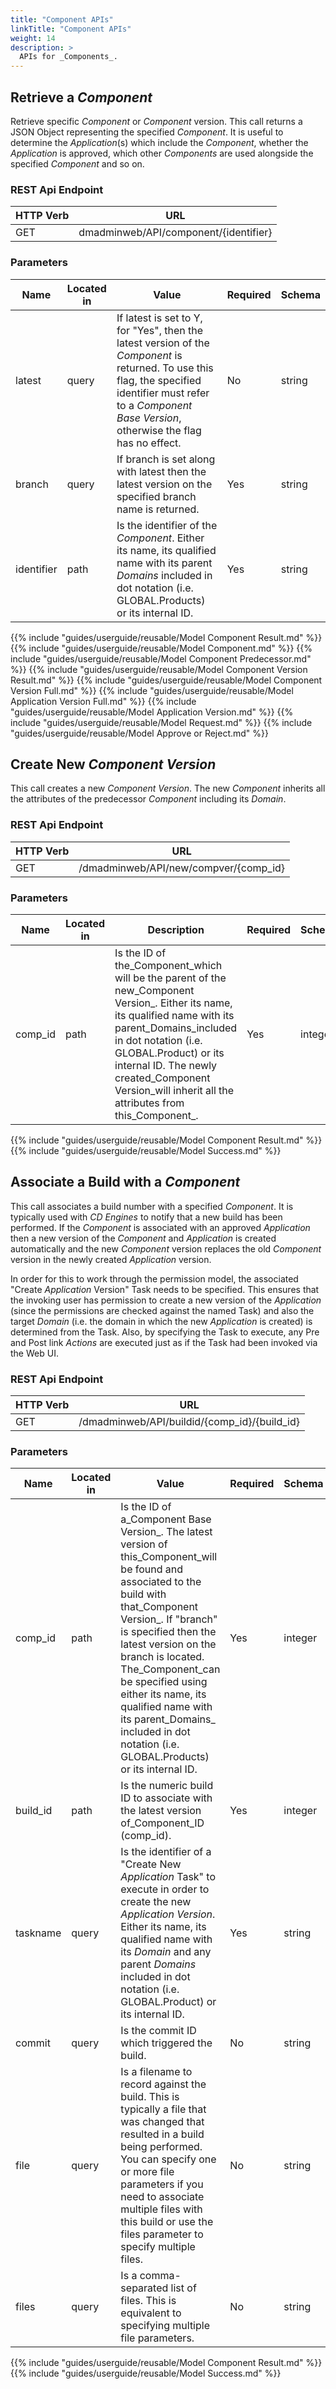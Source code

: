 ```yaml
---
title: "Component APIs"
linkTitle: "Component APIs"
weight: 14
description: >
  APIs for _Components_.
---
```



## Retrieve a _Component_

Retrieve specific _Component_ or _Component_ version. This call returns a JSON Object representing the specified _Component_. It is useful to determine the _Application_(s) which include the _Component_, whether the _Application_ is approved, which other _Components_ are used alongside the specified _Component_ and so on.

### REST Api Endpoint

| HTTP Verb | URL                                   |
|-----------|---------------------------------------|
| GET       | dmadminweb/API/component/{identifier} |

### Parameters

| Name       | Located in | Value                                                                                                                                                                                                               | Required | Schema |
|------------|------------|---------------------------------------------------------------------------------------------------------------------------------------------------------------------------------------------------------------------|----------|--------|
| latest     | query      | If latest is set to Y, for "Yes",  then the latest version of the _Component_ is returned.  To use this flag, the specified identifier must refer to a  _Component Base Version_, otherwise the flag has no effect. | No       | string |
| branch     | query      | If branch is set along with latest then the latest version on the specified branch name is returned.                                                                                                                | Yes      | string |
| identifier | path       | Is the identifier of the _Component_. Either its name, its qualified name with its parent _Domains_ included in dot notation (i.e. GLOBAL.Products) or its internal ID.                                             | Yes      | string |

{{% include "guides/userguide/reusable/Model Component Result.md" %}}
{{% include "guides/userguide/reusable/Model Component.md" %}}
{{% include "guides/userguide/reusable/Model Component Predecessor.md" %}}
{{% include "guides/userguide/reusable/Model Component Version Result.md" %}}
{{% include "guides/userguide/reusable/Model Component Version Full.md" %}}
{{% include "guides/userguide/reusable/Model Application Version Full.md" %}}
{{% include "guides/userguide/reusable/Model Application Version.md" %}}
{{% include "guides/userguide/reusable/Model Request.md" %}}
{{% include "guides/userguide/reusable/Model Approve or Reject.md" %}}

## Create New _Component Version_

This call creates a new _Component Version_. The new _Component_ inherits all the attributes of the predecessor _Component_ including its _Domain_.

### REST Api Endpoint

| HTTP Verb | URL                                   |
|-----------|---------------------------------------|
| GET       | /dmadminweb/API/new/compver/{comp_id} |

### Parameters

| Name    | Located in | Description                                                                                                                                                                                                                                                                                                 | Required | Schema  |
|---------|------------|-------------------------------------------------------------------------------------------------------------------------------------------------------------------------------------------------------------------------------------------------------------------------------------------------------------|----------|---------|
| comp_id | path       | Is the ID of the_Component_which will be the parent of the new_Component Version_. Either its name, its qualified name with its parent_Domains_included in dot notation (i.e. GLOBAL.Product) or its internal ID. The newly created_Component Version_will inherit all the attributes from this_Component_. | Yes      | integer |

{{% include "guides/userguide/reusable/Model Component Result.md" %}}
{{% include "guides/userguide/reusable/Model Success.md" %}}

## Associate a Build with a _Component_

This call associates a build number with a specified _Component_. It is typically used with _CD Engines_ to notify that a new build has been performed. If the _Component_ is associated with an approved _Application_ then a new version of the _Component_ and _Application_ is created automatically and the new _Component_ version replaces the old _Component_ version in the newly created _Application_ version.

In order for this to work through the permission model, the associated "Create _Application_ Version" Task needs to be specified. This ensures that the invoking user has permission to create a new version of the _Application_ (since the permissions are checked against the named Task) and also the target _Domain_ (i.e. the domain in which the new _Application_ is created) is determined from the Task. Also, by specifying the Task to execute, any Pre and Post link _Actions_ are executed just as if the Task had been invoked via the Web UI.

### REST Api Endpoint

| HTTP Verb | URL                                          |
|-----------|----------------------------------------------|
| GET       | /dmadminweb/API/buildid/{comp_id}/{build_id} |

### Parameters

| Name     | Located in | Value                                                                                                                                                                                                                                                                                                                                                                                                 | Required | Schema  |
|----------|------------|-------------------------------------------------------------------------------------------------------------------------------------------------------------------------------------------------------------------------------------------------------------------------------------------------------------------------------------------------------------------------------------------------------|----------|---------|
| comp_id  | path       | Is the ID of a_Component Base Version_. The latest version of this_Component_will be found and associated to the build with that_Component Version_. If "branch" is specified then the latest version on the branch is located. The_Component_can be specified using either its name, its qualified name with its parent_Domains_ included in dot notation (i.e. GLOBAL.Products) or its internal ID. | Yes      | integer |
| build_id | path       | Is the numeric build ID to associate with the latest version of_Component_ID (comp_id).                                                                                                                                                                                                                                                                                                               | Yes      | integer |
| taskname | query      | Is the identifier of a "Create New _Application_ Task" to execute in order to create the new _Application Version_. Either its name, its qualified name with its _Domain_ and any parent _Domains_ included in dot notation (i.e. GLOBAL.Product) or its internal ID.                                                                                                                                 | Yes      | string  |
| commit   | query      | Is the commit ID which triggered the build.                                                                                                                                                                                                                                                                                                                                                           | No       | string  |
| file     | query      | Is a filename to record against the build. This is typically a file that was changed that resulted in a build being performed. You can specify one or more file parameters if you need to associate multiple files with this build or use the files parameter to specify multiple files.                                                                                                              | No       | string  |
| files    | query      | Is a comma-separated list of files. This is equivalent to specifying multiple file parameters.                                                                                                                                                                                                                                                                                                        | No       | string  |

{{% include "guides/userguide/reusable/Model Component Result.md" %}}
{{% include "guides/userguide/reusable/Model Success.md" %}}
